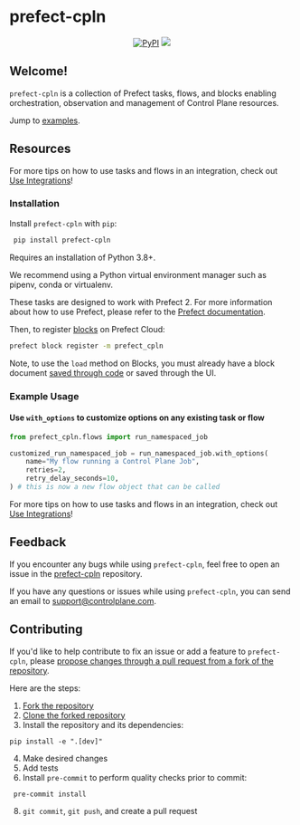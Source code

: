 # prefect-cpln

<p align="center">
    <a href="https://pypi.python.org/pypi/prefect-cpln/" alt="PyPI version">
        <img alt="PyPI" src="https://img.shields.io/pypi/v/prefect-cpln?color=26272B&labelColor=090422"></a>
    <a href="https://pypistats.org/packages/prefect-cpln/" alt="Downloads">
        <img src="https://img.shields.io/pypi/dm/prefect-cpln?color=26272B&labelColor=090422" /></a>
</p>

## Welcome!

`prefect-cpln` is a collection of Prefect tasks, flows, and blocks enabling orchestration, observation and management of Control Plane resources.

Jump to [examples](#example-usage).

## Resources

For more tips on how to use tasks and flows in an integration, check out [Use Integrations](https://docs.prefect.io/integrations/use-integrations)!

### Installation

Install `prefect-cpln` with `pip`:

```bash
 pip install prefect-cpln
```

Requires an installation of Python 3.8+.

We recommend using a Python virtual environment manager such as pipenv, conda or virtualenv.

These tasks are designed to work with Prefect 2. For more information about how to use Prefect, please refer to the [Prefect documentation](https://docs.prefect.io/).

Then, to register [blocks](https://docs.prefect.io/integrations/use-integrations#register-blocks-from-an-integration) on Prefect Cloud:

```bash
prefect block register -m prefect_cpln
```

Note, to use the `load` method on Blocks, you must already have a block document [saved through code](https://docs.prefect.io/v3/develop/blocks#saving-blocks) or saved through the UI.

### Example Usage

#### Use `with_options` to customize options on any existing task or flow

```python
from prefect_cpln.flows import run_namespaced_job

customized_run_namespaced_job = run_namespaced_job.with_options(
    name="My flow running a Control Plane Job",
    retries=2,
    retry_delay_seconds=10,
) # this is now a new flow object that can be called
```

For more tips on how to use tasks and flows in an integration, check out [Use Integrations](https://docs.prefect.io/integrations/use-integrations)!

## Feedback

If you encounter any bugs while using `prefect-cpln`, feel free to open an issue in the [prefect-cpln](https://github.com/controlplane-com/prefect-cpln) repository.

If you have any questions or issues while using `prefect-cpln`, you can send an email to [support@controlplane.com](mailto:support@controlplane.com).

## Contributing

If you'd like to help contribute to fix an issue or add a feature to `prefect-cpln`, please [propose changes through a pull request from a fork of the repository](https://docs.github.com/en/pull-requests/collaborating-with-pull-requests/proposing-changes-to-your-work-with-pull-requests/creating-a-pull-request-from-a-fork).

Here are the steps:

1. [Fork the repository](https://docs.github.com/en/get-started/quickstart/fork-a-repo#forking-a-repository)
2. [Clone the forked repository](https://docs.github.com/en/get-started/quickstart/fork-a-repo#cloning-your-forked-repository)
3. Install the repository and its dependencies:

```
pip install -e ".[dev]"
```

4. Make desired changes
5. Add tests
6. Install `pre-commit` to perform quality checks prior to commit:

```
 pre-commit install
```

8. `git commit`, `git push`, and create a pull request
